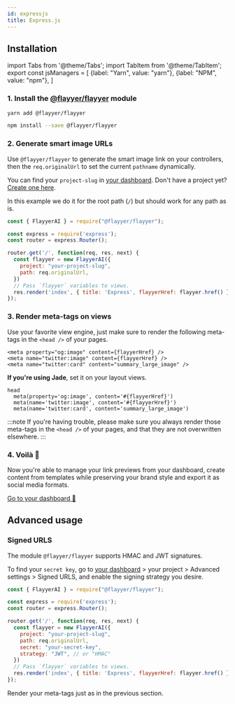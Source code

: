```yaml
---
id: expressjs
title: Express.js
---
```


<!-- TODO -->
<!-- > Repository: https://github.com/flayyer/integration-examples/tree/main/examples/express -->

## Installation

<!-- MDX variables -->
import Tabs from '@theme/Tabs';
import TabItem from '@theme/TabItem';
export const jsManagers = [
  {label: "Yarn", value: "yarn"},
  {label: "NPM", value: "npm"},
]

### 1. Install the [@flayyer/flayyer](./flayyer-js.md) module

<Tabs groupId="js-manager" defaultValue="yarn" values={jsManagers}>
<TabItem value="yarn">

```bash title="Terminal.app"
yarn add @flayyer/flayyer
```

</TabItem>

<TabItem value="npm">

```bash title="Terminal.app"
npm install --save @flayyer/flayyer
```

</TabItem>
</Tabs>

### 2. Generate smart image URLs

Use `@flayyer/flayyer` to generate the smart image link on your controllers, then the `req.originalUrl` to set the current `pathname` dynamically.

You can find your `project-slug` in [your dashboard](https://flayyer.com/auth/login?ref=docs). Don't have a project yet? [Create one here](https://flayyer.com/get-started?ref=docs).

In this example we do it for the root path (`/`) but should work for any path as is.

```js title="routes/index.js" {1,7-10,12}
const { FlayyerAI } = require("@flayyer/flayyer");

const express = require('express');
const router = express.Router();

router.get('/', function(req, res, next) {
  const flayyer = new FlayyerAI({
    project: "your-project-slug",
    path: req.originalUrl,
  })
  // Pass `flayyer` variables to views.
  res.render('index', { title: 'Express', flayyerHref: flayyer.href() });
});
```

### 3. Render meta-tags on views

Use your favorite view engine, just make sure to render the following meta-tags in the `<head />` of your pages.

```tsx
<meta property="og:image" content={flayyerHref} />
<meta name="twitter:image" content={flayyerHref} />
<meta name="twitter:card" content="summary_large_image" />
```

**If you're using Jade**, set it on your layout views.

```jade title="views/layout.jade" {2-3}
head
  meta(property='og:image', content='#{flayyerHref}')
  meta(name='twitter:image', content='#{flayyerHref}')
  meta(name='twitter:card', content='summary_large_image')
```

:::note
If you're having trouble, please make sure you always render those meta-tags in the `<head />` of your pages, and that they are not overwritten elsewhere.
:::

### 4. Voilà 🎉

Now you're able to manage your link previews from your dashboard, create content from templates while preserving your brand style and export it as social media formats.

[Go to your dashboard 🚀](https://flayyer.com/auth/login?ref=docs)

## Advanced usage

### Signed URLS

The module `@flayyer/flayyer` supports HMAC and JWT signatures.

To find your `secret key`, go to [your dashboard](https://flayyer.com/dashboard/_/projects?ref=docs) > your project > Advanced settings > Signed URLS, and enable the signing strategy you desire.

```js title="routes/index.js" {10-11}
const { FlayyerAI } = require("@flayyer/flayyer");

const express = require('express');
const router = express.Router();

router.get('/', function(req, res, next) {
  const flayyer = new FlayyerAI({
    project: "your-project-slug",
    path: req.originalUrl,
    secret: "your-secret-key",
    strategy: "JWT", // or "HMAC"
  })
  // Pass `flayyer` variables to views.
  res.render('index', { title: 'Express', flayyerHref: flayyer.href() });
});
```

Render your meta-tags just as in the previous section.
